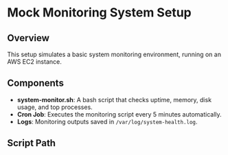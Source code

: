# Mock Monitoring System Setup

## Overview
This setup simulates a basic system monitoring environment, running on an AWS EC2 instance.

## Components
- **system-monitor.sh**: A bash script that checks uptime, memory, disk usage, and top processes.
- **Cron Job**: Executes the monitoring script every 5 minutes automatically.
- **Logs**: Monitoring outputs saved in `/var/log/system-health.log`.

## Script Path

